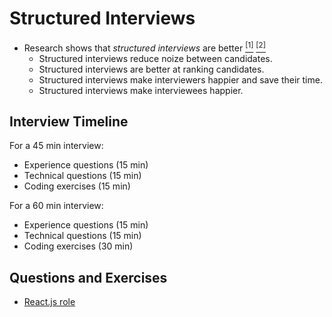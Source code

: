 # Structured Interviews

- Research shows that *structured interviews* are better [<sup>[1]</sup>](https://www.youtube.com/watch?v=AZidfpz9KfY) [<sup>[2]</sup>](https://rework.withgoogle.com/guides/hiring-use-structured-interviewing/steps/read-googles-internal-research/)
  - Structured interviews reduce noize between candidates.
  - Structured interviews are better at ranking candidates.
  - Structured interviews make interviewers happier and save their time.
  - Structured interviews make interviewees happier.


## Interview Timeline

For a 45 min interview:

- Experience questions (15 min)
- Technical questions (15 min)
- Coding exercises (15 min)

For a 60 min interview:

- Experience questions (15 min)
- Technical questions (15 min)
- Coding exercises (30 min)


## Questions and Exercises

- [React.js role](./roles/React/README.md)
